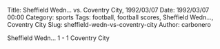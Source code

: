 Title: Sheffield Wedn… vs. Coventry City, 1992/03/07
Date: 1992/03/07 00:00
Category: sports
Tags: football, football scores, Sheffield Wedn…, Coventry City
Slug: sheffield-wedn-vs-coventry-city
Author: carbonero


Sheffield Wedn… 1 - 1 Coventry City
